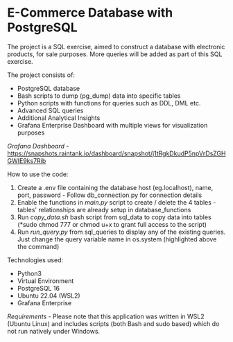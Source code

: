 # E-Commerce Database with PostgreSQL

The project is a SQL exercise, aimed to construct a database with electronic products, for sale purposes.
More queries will be added as part of this SQL exercise.

The project consists of:
- PostgreSQL database
- Bash scripts to dump (pg_dump) data into specific tables
- Python scripts with functions for queries such as DDL, DML etc.
- Advanced SQL queries
- Additional Analytical Insights
- Grafana Enterprise Dashboard with multiple views for visualization purposes

*Grafana Dashboard* - https://snapshots.raintank.io/dashboard/snapshot/j1tRgkDkudP5npVrDsZGHGWIE9ks7Rib

How to use the code:
1. Create a .env file containing the database host (eg.localhost), name, port, password - Follow db_connection.py for connection details
2. Enable the functions in *main.py* script to create / delete the 4 tables - tables' relationships are already setup in database_functions
3. Run *copy_data.sh* bash script from sql_data to copy data into tables (*sudo chmod 777 or chmod u+x to grant full access to the script)
4. Run *run_query.py* from sql_queries to display any of the existing queries. Just change the query variable name in os.system (highlighted above the command)

Technologies used:
- Python3
- Virtual Environment
- PostgreSQL 16
- Ubuntu 22.04 (WSL2)
- Grafana Enterprise

*Requirements* - Please note that this application was written in WSL2 (Ubuntu Linux) and includes scripts (both Bash and sudo based) which do not run natively under Windows.
